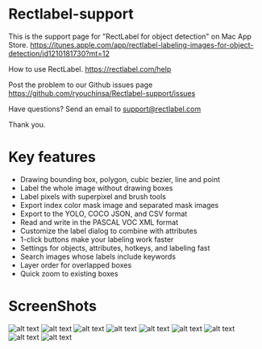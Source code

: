 # Rectlabel-support
This is the support page for "RectLabel for object detection" on Mac App Store.
https://itunes.apple.com/app/rectlabel-labeling-images-for-object-detection/id1210181730?mt=12

How to use RectLabel.
https://rectlabel.com/help

Post the problem to our Github issues page
https://github.com/ryouchinsa/Rectlabel-support/issues

Have questions? Send an email to support@rectlabel.com

Thank you.

# Key features
- Drawing bounding box, polygon, cubic bezier, line and point
- Label the whole image without drawing boxes
- Label pixels with superpixel and brush tools
- Export index color mask image and separated mask images
- Export to the YOLO, COCO JSON, and CSV format
- Read and write in the PASCAL VOC XML format
- Customize the label dialog to combine with attributes
- 1-click buttons make your labeling work faster
- Settings for objects, attributes, hotkeys, and labeling fast
- Search images whose labels include keywords
- Layer order for overlapped boxes
- Quick zoom to existing boxes

# ScreenShots
![alt text](https://static.rectlabel.com/waysify_app/img/draw.jpg?)
![alt text](https://static.rectlabel.com/waysify_app/img/edit_points.jpg?)
![alt text](https://static.rectlabel.com/waysify_app/img/mask.jpg)
![alt text](https://static.rectlabel.com/waysify_app/img/pixels.jpg?)
![alt text](https://static.rectlabel.com/waysify_app/img/dialog.jpg??)
![alt text](https://static.rectlabel.com/waysify_app/img/1-click.jpg?)
![alt text](https://static.rectlabel.com/waysify_app/img/objects.jpg)
![alt text](https://static.rectlabel.com/waysify_app/img/search.jpg?)
![alt text](https://static.rectlabel.com/waysify_app/img/focus.jpg?)
